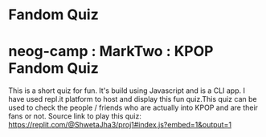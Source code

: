 # Fandom Quiz
# neog-camp : MarkTwo : KPOP Fandom Quiz
This is a short quiz for fun. It's build using Javascript and is a CLI app. I have used repl.it platform to host and display this fun quiz.This quiz can be used to check the people / friends who are actually into KPOP and are their fans or not.
Source link to play this quiz: https://replit.com/@ShwetaJha3/proj1#index.js?embed=1&output=1

